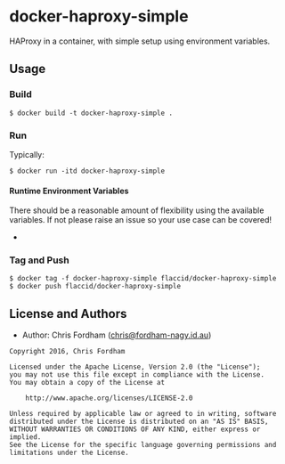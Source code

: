 # docker-haproxy-simple

HAProxy in a container, with simple setup using environment variables.

## Usage

### Build

    $ docker build -t docker-haproxy-simple .

### Run

Typically:

    $ docker run -itd docker-haproxy-simple

#### Runtime Environment Variables

There should be a reasonable amount of flexibility using the available variables. If not please raise an issue so your use case can be covered!

-

### Tag and Push

    $ docker tag -f docker-haproxy-simple flaccid/docker-haproxy-simple
    $ docker push flaccid/docker-haproxy-simple

License and Authors
-------------------
- Author: Chris Fordham (<chris@fordham-nagy.id.au>)

```text
Copyright 2016, Chris Fordham

Licensed under the Apache License, Version 2.0 (the "License");
you may not use this file except in compliance with the License.
You may obtain a copy of the License at

    http://www.apache.org/licenses/LICENSE-2.0

Unless required by applicable law or agreed to in writing, software
distributed under the License is distributed on an "AS IS" BASIS,
WITHOUT WARRANTIES OR CONDITIONS OF ANY KIND, either express or implied.
See the License for the specific language governing permissions and
limitations under the License.
```
